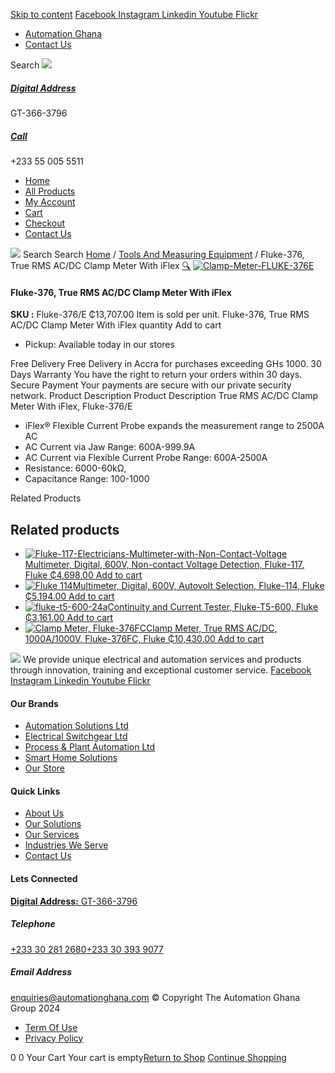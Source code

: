 [Skip to content](https://store.automationghana.com/product/clamp-meter-fluke-376-e-fluke/#content)
[ Facebook ](https://www.facebook.com/automationgh/) [ Instagram ](https://www.instagram.com/automationgh/) [ Linkedin ](https://www.linkedin.com/company/the-automation-ghana-limited/) [ Youtube ](https://www.youtube.com/channel/UCurrRDUSm5oIW39VXjn1u0w) [ Flickr ](https://www.flickr.com/photos/181794037@N07/)
  * [ Automation Ghana ](https://automationghana.com)
  * [ Contact Us ](https://store.automationghana.com/contact/)


Search
[ ![](https://store.automationghana.com/wp-content/uploads/2024/04/Website-TAGG-Logo-BLUE.png) ](https://store.automationghana.com/)
[ ](https://maps.app.goo.gl/m4xeaagWCNbLk4jM6)
#####  [ Digital Address ](https://maps.app.goo.gl/m4xeaagWCNbLk4jM6)
GT-366-3796 
[ ](tel:+233550055511)
#####  [ Call ](tel:+233550055511)
+233 55 005 5511 
  * [Home](https://store.automationghana.com/)
  * [All Products](https://store.automationghana.com/shop/)
  * [My Account](https://store.automationghana.com/my-account/)
  * [Cart](https://store.automationghana.com/cart/)
  * [Checkout](https://store.automationghana.com/checkout/)
  * [Contact Us](https://store.automationghana.com/contact/)


[![](https://store.automationghana.com/wp-content/uploads/2024/04/AutomationGhana_logo_white.png)](https://store.automationghana.com)
Search
Search
[Home](https://store.automationghana.com) / [Tools And Measuring Equipment](https://store.automationghana.com/product-category/tools-and-measuring-equipment/) / Fluke-376, True RMS AC/DC Clamp Meter With iFlex
[🔍](https://store.automationghana.com/product/clamp-meter-fluke-376-e-fluke/)
[![Clamp-Meter-FLUKE-376E](https://store.automationghana.com/wp-content/uploads/2020/04/Clamp-Meter-FLUKE-376E-Fluke.png)](https://store.automationghana.com/wp-content/uploads/2020/04/Clamp-Meter-FLUKE-376E-Fluke.png)
####  Fluke-376, True RMS AC/DC Clamp Meter With iFlex 
**SKU :** Fluke-376/E 
₵13,707.00
Item is sold per unit.
Fluke-376, True RMS AC/DC Clamp Meter With iFlex quantity
Add to cart
  * Pickup: Available today in our stores


Free Delivery 
Free Delivery in Accra for purchases exceeding GHs 1000. 
30 Days Warranty 
You have the right to return your orders within 30 days. 
Secure Payment 
Your payments are secure with our private security network. 
Product Description
Product Description
True RMS AC/DC Clamp Meter With iFlex, Fluke-376/E 
  * iFlex® Flexible Current Probe expands the measurement range to 2500A AC
  * AC Current via Jaw Range: 600A-999.9A
  * AC Current via Flexible Current Probe Range: 600A-2500A
  * Resistance: 6000-60kΩ,
  * Capacitance Range: 100-1000


Related Products 
## Related products
  * [![Fluke-117-Electricians-Multimeter-with-Non-Contact-Voltage](https://store.automationghana.com/wp-content/uploads/2020/04/Fluke-117-Electricians-Multimeter-with-Non-Contact-Voltage-300x300.png)Multimeter, Digital, 600V, Non-contact Voltage Detection, Fluke-117, Fluke ₵4,698.00 ](https://store.automationghana.com/product/digital-multimeter-fluke-117-fluke/)
[Add to cart](https://store.automationghana.com/product/clamp-meter-fluke-376-e-fluke/?add-to-cart=1998)
  * [![Fluke 114](https://store.automationghana.com/wp-content/uploads/2020/04/Fluke-114-300x300.jpg)Multimeter, Digital, 600V, Autovolt Selection, Fluke-114, Fluke ₵5,194.00 ](https://store.automationghana.com/product/digital-multimeter-fluke-114-fluke/)
[Add to cart](https://store.automationghana.com/product/clamp-meter-fluke-376-e-fluke/?add-to-cart=1997)
  * [![fluke-t5-600-24a](https://store.automationghana.com/wp-content/uploads/2020/04/fluke-t5-600-24a-300x300.jpg)Continuity and Current Tester, Fluke-T5-600, Fluke ₵3,161.00 ](https://store.automationghana.com/product/continuity-and-current-tester-fluke-t5-600-fluke/)
[Add to cart](https://store.automationghana.com/product/clamp-meter-fluke-376-e-fluke/?add-to-cart=1996)
  * [![Clamp Meter, Fluke-376FC](https://store.automationghana.com/wp-content/uploads/2020/04/Clamp-Meter-Fluke-376FC-Fluke-300x300.png)Clamp Meter, True RMS AC/DC, 1000A/1000V, Fluke-376FC, Fluke ₵10,430.00 ](https://store.automationghana.com/product/clamp-meter-fluke-376fc-fluke/)
[Add to cart](https://store.automationghana.com/product/clamp-meter-fluke-376-e-fluke/?add-to-cart=1993)


![](https://store.automationghana.com/wp-content/uploads/2024/04/AutomationGhana_logo_white.png)
We provide unique electrical and automation services and products through innovation, training and exceptional customer service.
[ Facebook ](https://www.facebook.com/automationgh/) [ Instagram ](https://www.instagram.com/automationgh/) [ Linkedin ](https://www.linkedin.com/company/the-automation-ghana-limited/) [ Youtube ](https://www.youtube.com/channel/UCurrRDUSm5oIW39VXjn1u0w) [ Flickr ](https://www.flickr.com/photos/181794037@N07/)
#### Our Brands
  * [ Automation Solutions Ltd ](https://store.automationghana.com/product/clamp-meter-fluke-376-e-fluke/)
  * [ Electrical Switchgear Ltd ](https://store.automationghana.com/product/clamp-meter-fluke-376-e-fluke/)
  * [ Process & Plant Automation Ltd ](https://store.automationghana.com/product/clamp-meter-fluke-376-e-fluke/)
  * [ Smart Home Solutions ](https://store.automationghana.com/product/clamp-meter-fluke-376-e-fluke/)
  * [ Our Store ](https://store.automationghana.com/product/clamp-meter-fluke-376-e-fluke/)


#### Quick Links
  * [ About Us ](https://store.automationghana.com/product/clamp-meter-fluke-376-e-fluke/)
  * [ Our Solutions ](https://store.automationghana.com/product/clamp-meter-fluke-376-e-fluke/)
  * [ Our Services ](https://store.automationghana.com/product/clamp-meter-fluke-376-e-fluke/)
  * [ Industries We Serve ](https://store.automationghana.com/product/clamp-meter-fluke-376-e-fluke/)
  * [ Contact Us ](https://store.automationghana.com/product/clamp-meter-fluke-376-e-fluke/)


#### Lets Connected
[**Digital Address:** GT-366-3796](https://maps.app.goo.gl/m4xeaagWCNbLk4jM6)
#####  Telephone 
[ +233 30 281 2680](tel:+233302812680)[+233 30 393 9077](https://store.automationghana.com/product/clamp-meter-fluke-376-e-fluke/+233303939077)
#####  Email Address 
enquiries@automationghana.com 
© Copyright The Automation Ghana Group 2024
  * [ Term Of Use ](https://store.automationghana.com/product/clamp-meter-fluke-376-e-fluke/)
  * [ Privacy Policy ](https://store.automationghana.com/product/clamp-meter-fluke-376-e-fluke/)


0
0
Your Cart
Your cart is empty[Return to Shop](https://store.automationghana.com/shop/)
[Continue Shopping](https://store.automationghana.com/product/clamp-meter-fluke-376-e-fluke/)
